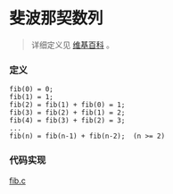# 斐波那契数列

>   详细定义见 [维基百科](https://zh.wikipedia.org/zh-cn/%E6%96%90%E6%B3%A2%E9%82%A3%E5%A5%91%E6%95%B0%E5%88%97) 。

### 定义

```
fib(0) = 0;
fib(1) = 1;
fib(2) = fib(1) + fib(0) = 1;
fib(3) = fib(2) + fib(1) = 2;
fib(4) = fib(3) + fib(2) = 3;
...
fib(n) = fib(n-1) + fib(n-2);  (n >= 2)
```

### 代码实现

[fib.c](fib.c)
